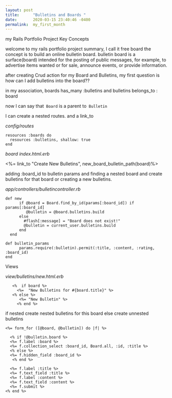 ```yaml
---
layout: post
title:      "Bulletins and Boards "
date:       2020-03-15 23:40:46 -0400
permalink:  my_first_month
---
```


my Rails Portfolio Project Key Concepts

  welcome to my rails portfolio project summary, 	I call it free board the concept is to build an online bulletin board. 
	bulletin board is a surface(board)  intended for the posting of public messages, for example, to advertise items wanted       or for sale, announce events, or provide information.  
	

after creating Crud action for my Board and Bulletins, my first question is how can I add bulletins into the board?? 

in my association, boards has_many  :bulletins and   bulletins belongs_to  : board  

now I can say that` Board` is a parent to` Bulletin`

 I can create a nested routes. and a link_to  

*config/routes*

  ```
resources :boards do 
    resources :bulletins, shallow: true 
  end   
```

*board index.html.erb*

 <p> <%= link_to "Create New Bulletins", new_board_bulletin_path(board)%> </p>   
 
 adding :board_id to bulletin params and finding a nested board and create bulletins for that board  or creating a new bulletins.
 
*app/controllers/bulletincontroller.rb*
 
```
def new                                                
      if @board = Board.find_by_id(params[:board_id]) if params[:board_id]                             
         @bulletin = @board.bulletins.build 
      else 
        #flash[:message] = "Board does not exist!"
        @bulletin = current_user.bulletins.build 
      end
  end  
```

```
def bulletin_params 
      params.require(:bulletin).permit(:title, :content, :rating, :board_id) 
end 
```

Views 

*view/bulletins/new.html.erb*  

```
   <%  if board %>
     <%=  "New Bulletins for #{board.title}" %>
   <% else %>
      <%= "New Bulletin" %>
     <% end %>

```
if nested create nested bulletins for this board else create unnested bulletins

```
<%= form_for ([@board, @bulletin]) do |f| %>

  <% if !@bulletin.board %> 
  <%= f.label :board %>
  <%= f.collection_select :board_id, Board.all, :id, :title %>
  <% else %>
  <%= f.hidden_field :board_id %> 
   <% end %>

  <%= f.label :title %>
  <%= f.text_field :title %>
  <%= f.label :content %>
  <%= f.text_field :content %> 
  <%= f.submit %>
<% end %>
```

























